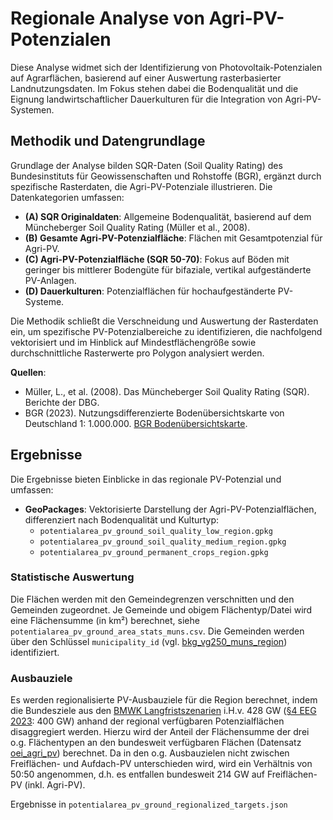 # Regionale Analyse von Agri-PV-Potenzialen

Diese Analyse widmet sich der Identifizierung von Photovoltaik-Potenzialen auf
Agrarflächen, basierend auf einer Auswertung rasterbasierter Landnutzungsdaten.
Im Fokus stehen dabei die Bodenqualität und die Eignung landwirtschaftlicher
Dauerkulturen für die Integration von Agri-PV-Systemen.

## Methodik und Datengrundlage

Grundlage der Analyse bilden SQR-Daten (Soil Quality Rating) des Bundesinstituts
für Geowissenschaften und Rohstoffe (BGR), ergänzt durch spezifische
Rasterdaten, die Agri-PV-Potenziale illustrieren. Die Datenkategorien umfassen:

- **(A) SQR Originaldaten**: Allgemeine Bodenqualität, basierend auf dem
  Müncheberger Soil Quality Rating (Müller et al., 2008).
- **(B) Gesamte Agri-PV-Potenzialfläche**: Flächen mit Gesamtpotenzial für
  Agri-PV.
- **(C) Agri-PV-Potenzialfläche (SQR 50-70)**: Fokus auf Böden mit geringer bis
  mittlerer Bodengüte für bifaziale, vertikal aufgeständerte PV-Anlagen.
- **(D) Dauerkulturen**: Potenzialflächen für hochaufgeständerte PV-Systeme.

Die Methodik schließt die Verschneidung und Auswertung der Rasterdaten ein, um
spezifische PV-Potenzialbereiche zu identifizieren, die nachfolgend vektorisiert
und im Hinblick auf Mindestflächengröße sowie durchschnittliche Rasterwerte pro
Polygon analysiert werden.

**Quellen**:

- Müller, L., et al. (2008). Das Müncheberger Soil Quality Rating (SQR).
  Berichte der DBG.
- BGR (2023). Nutzungsdifferenzierte Bodenübersichtskarte von Deutschland 1:
  1.000.000. [BGR Bodenübersichtskarte](https://www.bgr.bund.de/DE/Themen/Boden/Ressourcenbewertung/Ertragspotential/Ertragspotential_node.html).

## Ergebnisse

Die Ergebnisse bieten Einblicke in das regionale PV-Potenzial und umfassen:

- **GeoPackages**: Vektorisierte Darstellung der Agri-PV-Potenzialflächen,
  differenziert nach Bodenqualität und Kulturtyp:
    - `potentialarea_pv_ground_soil_quality_low_region.gpkg`
    - `potentialarea_pv_ground_soil_quality_medium_region.gpkg`
    - `potentialarea_pv_ground_permanent_crops_region.gpkg`

### Statistische Auswertung

Die Flächen werden mit den Gemeindegrenzen verschnitten und den Gemeinden
zugeordnet. Je Gemeinde und obigem Flächentyp/Datei wird eine Flächensumme (in
km²) berechnet, siehe `potentialarea_pv_ground_area_stats_muns.csv`. Die
Gemeinden werden über den Schlüssel `municipality_id` (vgl.
[bkg_vg250_muns_region](../../datasets/bkg_vg250_muns_region/dataset.md))
identifiziert.

### Ausbauziele

Es werden regionalisierte PV-Ausbauziele für die Region berechnet, indem die
Bundesziele aus den
[BMWK Langfristszenarien](../../preprocessed/bmwk_long_term_scenarios/dataset.md)
i.H.v. 428 GW
([§4 EEG 2023](https://www.gesetze-im-internet.de/eeg_2014/__4.html): 400 GW)
anhand der regional verfügbaren Potenzialflächen disaggregiert werden. Hierzu
wird der Anteil der Flächensumme der drei o.g. Flächentypen an den bundesweit
verfügbaren Flächen (Datensatz [oei_agri_pv](../../raw/oei_agri_pv/dataset.md))
berechnet. Da in den o.g. Ausbauzielen nicht zwischen Freiflächen- und
Aufdach-PV unterschieden wird, wird ein Verhältnis von 50:50 angenommen, d.h.
es entfallen bundesweit 214 GW auf Freiflächen-PV (inkl. Agri-PV).

Ergebnisse in `potentialarea_pv_ground_regionalized_targets.json`
